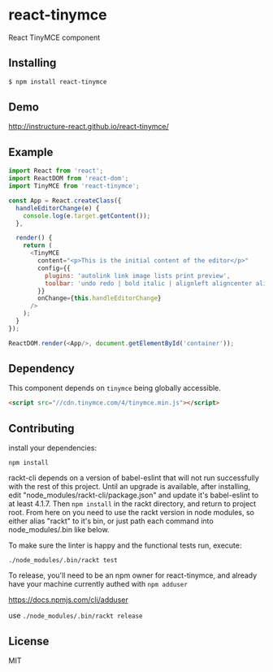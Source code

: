 # react-tinymce

React TinyMCE component

## Installing

```bash
$ npm install react-tinymce
```

## Demo

http://instructure-react.github.io/react-tinymce/

## Example

```js
import React from 'react';
import ReactDOM from 'react-dom';
import TinyMCE from 'react-tinymce';

const App = React.createClass({
  handleEditorChange(e) {
    console.log(e.target.getContent());
  },

  render() {
    return (
      <TinyMCE
        content="<p>This is the initial content of the editor</p>"
        config={{
          plugins: 'autolink link image lists print preview',
          toolbar: 'undo redo | bold italic | alignleft aligncenter alignright'
        }}
        onChange={this.handleEditorChange}
      />
    );
  }
});

ReactDOM.render(<App/>, document.getElementById('container'));
```

## Dependency

This component depends on `tinymce` being globally accessible.

```html
<script src="//cdn.tinymce.com/4/tinymce.min.js"></script>
```

## Contributing

install your dependencies:

`npm install`

rackt-cli depends on a version of babel-eslint that will not run successfully with
the rest of this project.  Until an upgrade is available, after installing,
edit "node_modules/rackt-cli/package.json"
and update it's babel-eslint to at least 4.1.7. Then `npm install` in the rackt
directory, and return to project root.  From here on you need to use the
rackt version in node modules, so either alias "rackt" to it's bin, or
just path each command into node_modules/.bin like below.

To make sure the linter is happy and the functional tests run, execute:

`./node_modules/.bin/rackt test`

To release, you'll need to be an npm owner for react-tinymce, and already
have your machine currently authed with `npm adduser`

https://docs.npmjs.com/cli/adduser

use `./node_modules/.bin/rackt release`

## License

MIT
